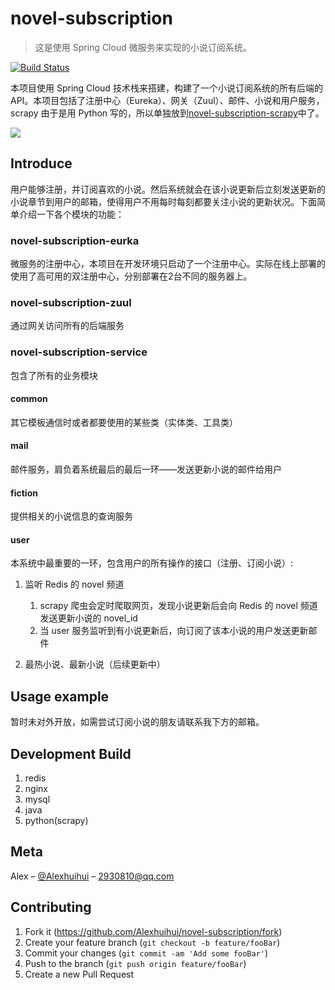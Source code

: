 # novel-subscription
> 这是使用 Spring Cloud 微服务来实现的小说订阅系统。

[![Build Status][travis-image]][travis-url]

本项目使用 Spring Cloud 技术栈来搭建，构建了一个小说订阅系统的所有后端的 API。本项目包括了注册中心（Eureka）、网关（Zuul）、邮件、小说和用户服务，scrapy 由于是用 Python 写的，所以单独放到[novel-subscription-scrapy](https://github.com/Alexhuihui/novel-subscription-scrapy)中了。

![](https://tva1.sinaimg.cn/large/006y8mN6gy1g87ckve9stj30qo0k0wex.jpg)

## Introduce

用户能够注册，并订阅喜欢的小说。然后系统就会在该小说更新后立刻发送更新的小说章节到用户的邮箱，使得用户不用每时每刻都要关注小说的更新状况。下面简单介绍一下各个模块的功能：

### novel-subscription-eurka

微服务的注册中心，本项目在开发环境只启动了一个注册中心。实际在线上部署的使用了高可用的双注册中心，分别部署在2台不同的服务器上。

### novel-subscription-zuul

通过网关访问所有的后端服务

### novel-subscription-service

包含了所有的业务模块

#### common

其它模板通信时或者都要使用的某些类（实体类、工具类）

#### mail

邮件服务，肩负着系统最后的最后一环——发送更新小说的邮件给用户

#### fiction

提供相关的小说信息的查询服务

#### user

本系统中最重要的一环，包含用户的所有操作的接口（注册、订阅小说）:

1. 监听 Redis 的 novel 频道
    1. scrapy 爬虫会定时爬取网页，发现小说更新后会向 Redis 的 novel 频道发送更新小说的 novel_id
    2. 当 user 服务监听到有小说更新后，向订阅了该本小说的用户发送更新邮件
    
2. 最热小说、最新小说（后续更新中）

## Usage example

暂时未对外开放，如需尝试订阅小说的朋友请联系我下方的邮箱。

## Development Build

1. redis
2. nginx
3. mysql
4. java
5. python(scrapy)


## Meta

Alex – [@Alexhuihui](https://github.com/Alexhuihui) – 2930810@qq.com


## Contributing

1. Fork it (<https://github.com/Alexhuihui/novel-subscription/fork>)
2. Create your feature branch (`git checkout -b feature/fooBar`)
3. Commit your changes (`git commit -am 'Add some fooBar'`)
4. Push to the branch (`git push origin feature/fooBar`)
5. Create a new Pull Request

<!-- Markdown link & img dfn's -->
[travis-image]: https://img.shields.io/travis/dbader/node-datadog-metrics/master.svg?style=flat-square
[travis-url]: https://travis-ci.org/dbader/node-datadog-metrics



